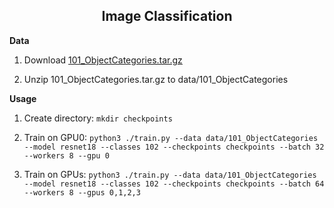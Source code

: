<h2 align="center">Image Classification</h2>

**Data**

1. Download [101_ObjectCategories.tar.gz](http://www.vision.caltech.edu/Image_Datasets/Caltech101/101_ObjectCategories.tar.gz)

2. Unzip 101_ObjectCategories.tar.gz to data/101_ObjectCategories

**Usage**

1. Create directory: `mkdir checkpoints`

2. Train on GPU0: `python3 ./train.py --data data/101_ObjectCategories --model resnet18 --classes 102 --checkpoints checkpoints --batch 32 --workers 8 --gpu 0`

3. Train on GPUs: `python3 ./train.py --data data/101_ObjectCategories --model resnet18 --classes 102 --checkpoints checkpoints --batch 64 --workers 8 --gpus 0,1,2,3`
